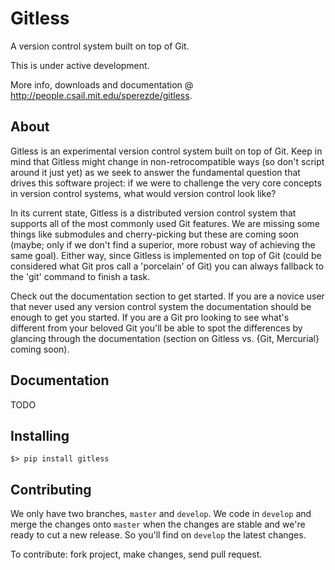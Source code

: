 Gitless
=======

A version control system built on top of Git.

This is under active development.

More info, downloads and documentation @
<http://people.csail.mit.edu/sperezde/gitless>.


About
-----

Gitless is an experimental version control system built on top of Git. Keep in
mind that Gitless might change in non-retrocompatible ways (so don't script
around it just yet) as we seek to answer the fundamental question that drives
this software project: if we were to challenge the very core concepts in
version control systems, what would version control look like?

In its current state, Gitless is a distributed version control system that
supports all of the most commonly used Git features. We are missing some things
like submodules and cherry-picking but these are coming soon (maybe; only if we
don't find a superior, more robust way of achieving the same goal). Either way,
since Gitless is implemented on top of Git (could be considered what Git
pros call a 'porcelain' of Git) you can always fallback to the 'git' command to
finish a task.

Check out the documentation section to get started. If you are a novice user
that never used any version control system the documentation should be enough to
get you started. If you are a Git pro looking to see what's different from your
beloved Git you'll be able to spot the differences by glancing through the
documentation (section on Gitless vs. {Git, Mercurial} coming soon).


Documentation
-------------

TODO


Installing
----------

    $> pip install gitless


Contributing
------------

We only have two branches, `master` and `develop`. We code in `develop` and
merge the changes onto `master` when the changes are stable and we're ready to
cut a new release. So you'll find on `develop` the latest changes.

To contribute: fork project, make changes, send pull request.
